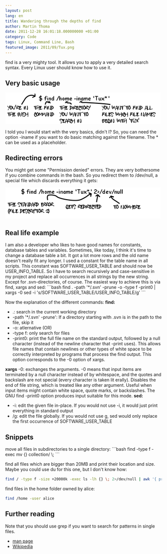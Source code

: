 ```yaml
---
layout: post
lang: en
title: Wandering through the depths of find
author: Martin Thoma
date: 2011-12-28 16:01:18.000000000 +01:00
category: Code
tags: Linux, Command Line, Bash
featured_image: 2011/09/Tux.png
---
```

find is a very mighty tool. It allows you to apply a very detailed search syntax. Every Linux user should know how to use it.

<h2>Very basic usage</h2>
<a href="../images/2011/09/find-basic1.png"><img src="../images/2011/09/find-basic1.png" alt="$ find  /home -iname &#039;Tux*&#039;" title="$ find  /home -iname &#039;Tux*&#039;" width="500" height="100" class="alignnone size-full wp-image-2671" /></a>

I told you I would start with the very basics, didn't I? So, you can need the option -iname if you want to do basic matching against the filename. The * can be used as a placeholder.

<h2>Redirecting errors</h2>
You might get some "Permission denied" errors. They are very bothersome if you combine commands in the bash. So you redirect them to /dev/null, a special file which discards everything it gets:

<a href="../images/2011/09/find-error-redirection.png"><img src="../images/2011/09/find-error-redirection.png" alt="find /home -iname &#039;Tux*&#039; 2>/dev/null" title="find /home -iname &#039;Tux*&#039; 2>/dev/null" width="500" height="100" class="alignnone size-full wp-image-2691" /></a>

<h2>Real life example</h2>
I am also a developer who likes to have good names for constants, database tables and variables. Sometimes, like today, I think it's time to change a database table a bit. It got a lot more rows and the old name doesn't really fit any longer. I used a constant for the table name in all scripts. This constant was SOFTWARE_USER_TABLE and should now be USER_INFO_TABLE. So I have to search recursively and case-sensitive in my project and replace all occurrences in all strings by the new string. Except for .svn-directories, of course.
The easiest way to achieve this is via find, xargs and sed:
```bash
find . -path '*/.svn' -prune -o -type f -print0 | xargs -0 sed -i 's/SOFTWARE_USER_TABLE/USER_INFO_TABLE/g'
```

Now the explanation of the different commands:
<strong>find:</strong>
<ul>
    <li>.: search in the current working directory</li>
    <li>-path '*/.svn' -prune': If a directory starting with .svn is in the path to the file, skip it</li>
    <li>-o: atlernative (OR)</li>
    <li>-type f: only search for files</li>
    <li>-print0: print  the  full  file name on the standard output, followed by a null character (instead of the newline character that -print uses).  This allows file names that contain newlines or other types of white space  to  be  correctly  interpreted by programs that process the find output.  This option corresponds to the -0 option of xargs.</li>
</ul>
<strong>xargs</strong> -0: exchanges the arguments. -0 means that input items are terminated by a null character instead of by whitespace, and the quotes and backslash are not special (every character is taken lit erally).  Disables the end of file string, which is treated like any other argument.  Useful when input  items  might  contain  white  space,  quote marks, or backslashes.  The GNU find -print0 option produces input suitable for this mode.
<strong>sed:</strong>
<ul>
    <li>-i: edit the given file in-place. If you would not use -i, it would just print everything in standard output</li>
    <li>/g: edit the file globally. If you would not use g, sed would only replace the first occurrence of SOFTWARE_USER_TABLE</li>
</ul>

<h2>Snippets</h2>
move all files in subdirectories to a single directory:
```bash
find -type f -exec mv {} collection/ \;
```

find all files which are bigger than 20MB and print their location and size. Maybe you could use du for this one, but I don't know how:
```bash
find / -type f -size +20000k -exec ls -lh {} \; 2>/dev/null | awk '{ print $5 ":\t" $8 }'
```

find files in the home folder owned by alice:
```bash
find /home -user alice
```

<h2>Further reading</h2>
Note that you should use grep if you want to search for patterns in single files.

<ul>
  <li><a href="http://linux.die.net/man/1/find">man page</a></li>
  <li><a href="http://en.wikipedia.org/wiki/Find">Wikipedia</a></li>
</ul>
